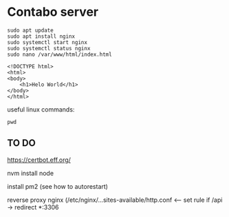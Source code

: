 # Contabo server

```
sudo apt update
sudo apt install nginx
sudo systemctl start nginx
sudo systemctl status nginx
sudo nano /var/www/html/index.html
```

```
<!DOCTYPE html>
<html>
<body>
    <h1>Helo World</h1>
</body>
</html>
```

useful linux commands:

```
pwd
```

## TO DO

https://certbot.eff.org/

nvm install node

install pm2 (see how to autorestart)

reverse proxy nginx (/etc/nginx/...sites-available/http.conf <-- set rule if /api -> redirect \*:3306
